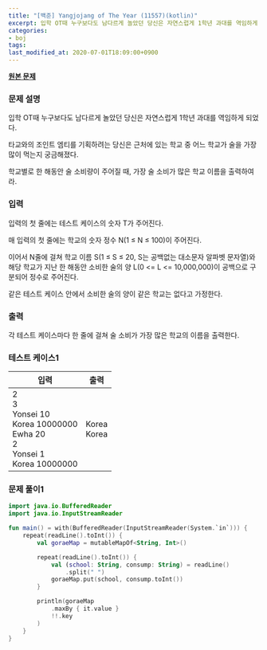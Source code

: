 ```yaml
---
title: "[백준] Yangjojang of The Year (11557)(kotlin)"
excerpt: 입학 OT때 누구보다도 남다르게 놀았던 당신은 자연스럽게 1학년 과대를 역임하게 되었다.
categories:
- boj
tags:
last_modified_at: 2020-07-01T18:09:00+0900
---
```


**[원본 문제](https://www.acmicpc.net/problem/11557)**

### 문제 설명

입학 OT때 누구보다도 남다르게 놀았던 당신은 자연스럽게 1학년 과대를 역임하게 되었다.

타교와의 조인트 엠티를 기획하려는 당신은 근처에 있는 학교 중 어느 학교가 술을 가장 많이 먹는지 궁금해졌다.

학교별로 한 해동안 술 소비량이 주어질 때, 가장 술 소비가 많은 학교 이름을 출력하여라.

### 입력

입력의 첫 줄에는 테스트 케이스의 숫자 T가 주어진다.

매 입력의 첫 줄에는 학교의 숫자 정수 N(1 ≤ N ≤ 100)이 주어진다.

이어서 N줄에 걸쳐 학교 이름 S(1 ≤ S ≤ 20, S는 공백없는 대소문자 알파벳 문자열)와 해당 학교가 지난 한 해동안 소비한 술의 양 L(0 <= L <= 10,000,000)이 공백으로 구분되어 정수로 주어진다.

같은 테스트 케이스 안에서 소비한 술의 양이 같은 학교는 없다고 가정한다.

### 출력

각 테스트 케이스마다 한 줄에 걸쳐 술 소비가 가장 많은 학교의 이름을 출력한다.

### 테스트 케이스1

|입력|출력|
|-----|-----|
|2<br>3<br>Yonsei 10<br>Korea 10000000<br>Ewha 20<br>2<br>Yonsei 1<br>Korea 10000000|Korea<br>Korea|


### 문제 풀이1

```kotlin
import java.io.BufferedReader
import java.io.InputStreamReader

fun main() = with(BufferedReader(InputStreamReader(System.`in`))) {
    repeat(readLine().toInt()) {
        val goraeMap = mutableMapOf<String, Int>()

        repeat(readLine().toInt()) {
            val (school: String, consump: String) = readLine()
                .split(" ")
            goraeMap.put(school, consump.toInt())
        }

        println(goraeMap
            .maxBy { it.value }
            !!.key
        )
    }
}
```
